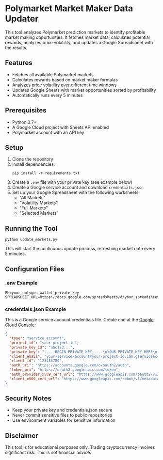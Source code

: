 # Polymarket Market Maker Data Updater

This tool analyzes Polymarket prediction markets to identify profitable market making opportunities. It fetches market data, calculates potential rewards, analyzes price volatility, and updates a Google Spreadsheet with the results.

## Features

- Fetches all available Polymarket markets
- Calculates rewards based on market maker formulas
- Analyzes price volatility over different time windows
- Updates Google Sheets with market opportunities sorted by profitability
- Automatically runs every 5 minutes

## Prerequisites

- Python 3.7+
- A Google Cloud project with Sheets API enabled
- Polymarket account with an API key

## Setup

1. Clone the repository
2. Install dependencies:
   ```
   pip install -r requirements.txt
   ```
3. Create a `.env` file with your private key (see example below)
4. Create a Google service account and download `credentials.json`
5. Set up your Google Spreadsheet with the following worksheets:
   - "All Markets"
   - "Volatility Markets"
   - "Full Markets"
   - "Selected Markets"

## Running the Tool

```
python update_markets.py
```

This will start the continuous update process, refreshing market data every 5 minutes.

## Configuration Files

### .env Example

```
PK=your_polygon_wallet_private_key
SPREADSHEET_URL=https://docs.google.com/spreadsheets/d/your_spreadsheet_id/edit
```

### credentials.json Example

This is a Google service account credentials file. Create one at the [Google Cloud Console](https://console.cloud.google.com/):

```json
{
  "type": "service_account",
  "project_id": "your-project-id",
  "private_key_id": "abc123...",
  "private_key": "-----BEGIN PRIVATE KEY-----\nYOUR_PRIVATE_KEY_HERE\n-----END PRIVATE KEY-----\n",
  "client_email": "your-service-account@your-project-id.iam.gserviceaccount.com",
  "client_id": "123456789",
  "auth_uri": "https://accounts.google.com/o/oauth2/auth",
  "token_uri": "https://oauth2.googleapis.com/token",
  "auth_provider_x509_cert_url": "https://www.googleapis.com/oauth2/v1/certs",
  "client_x509_cert_url": "https://www.googleapis.com/robot/v1/metadata/x509/your-service-account%40your-project-id.iam.gserviceaccount.com"
}
```

## Security Notes

- Keep your private key and credentials.json secure
- Never commit sensitive files to public repositories
- Use environment variables for sensitive information

## Disclaimer

This tool is for educational purposes only. Trading cryptocurrency involves significant risk. This is not financial advice.